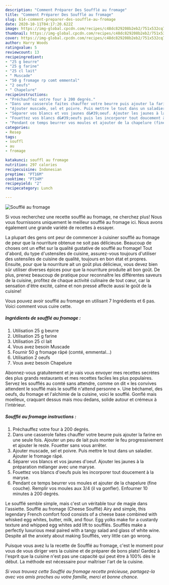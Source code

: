 ```yaml
---
description: "Comment Préparer Des Soufflé au fromage"
title: "Comment Préparer Des Soufflé au fromage"
slug: 614-comment-preparer-des-souffle-au-fromage
date: 2020-10-11T04:17:20.622Z
image: https://img-global.cpcdn.com/recipes/c48dc829208b2eb2/751x532cq70/souffle-au-fromage-photo-principale-de-la-recette.jpg
thumbnail: https://img-global.cpcdn.com/recipes/c48dc829208b2eb2/751x532cq70/souffle-au-fromage-photo-principale-de-la-recette.jpg
cover: https://img-global.cpcdn.com/recipes/c48dc829208b2eb2/751x532cq70/souffle-au-fromage-photo-principale-de-la-recette.jpg
author: Harry Woods
ratingvalue: 5
reviewcount: 13
recipeingredient:
- "25 g beurre"
- "25 g farine"
- "25 cl lait"
- " Muscade"
- "50 g fromage rp comt emmental"
- "2 oeufs"
- " Chapelure"
recipeinstructions:
- "Préchauffez votre four à 200 degrés."
- "Dans une casserole faites chauffer votre beurre puis ajouter la farine en une seule fois. Ajouter un peu de lait puis monter le feu progressivement et ajouter le reste. Fouetter sans vous arrêter."
- "Ajouter muscade, sel et poivre. Puis mettre le tout dans un saladier. Ajouter le fromage râpé."
- "Séparer vos blancs et vos jaunes d&#39;oeuf. Ajouter les jaunes à la préparation mélanger avec une maryse."
- "Fouettez vos blancs d&#39;oeufs puis les incorporer tout doucement à la maryse."
- "Pendant ce temps beurrer vos moules et ajouter de la chapelure (fine couche). Remplir vos moules aux 3/4 (il va gonfler). Enfourner 10 minutes à 200 degrés."
categories:
- Resep
tags:
- souffl
- au
- fromage

katakunci: souffl au fromage 
nutrition: 297 calories
recipecuisine: Indonesian
preptime: "PT16M"
cooktime: "PT34M"
recipeyield: "2"
recipecategory: Lunch

---
```



![Soufflé au fromage](https://img-global.cpcdn.com/recipes/c48dc829208b2eb2/751x532cq70/souffle-au-fromage-photo-principale-de-la-recette.jpg)

Si vous recherchez une recette soufflé au fromage, ne cherchez plus! Nous vous fournissons uniquement le meilleur soufflé au fromage ici. Nous avons également une grande variété de recettes à essayer.

La plupart des gens ont peur de commencer à cuisiner soufflé au fromage de peur que la nourriture obtenue ne soit pas délicieuse. Beaucoup de choses ont un effet sur la qualité gustative de soufflé au fromage! Tout d'abord, du type d'ustensiles de cuisine, assurez-vous toujours d'utiliser des ustensiles de cuisine de qualité, toujours en bon état et propres. Ensuite, pour que la nourriture ait un goût plus délicieux, vous devez bien sûr utiliser diverses épices pour que la nourriture produite ait bon goût. De plus, prenez beaucoup de pratique pour reconnaître les différentes saveurs de la cuisine, profitez de chaque activité culinaire de tout cœur, car la sensation d'être excité, calme et non pressé affecte aussi le goût de la cuisine!

<!--inarticleads1-->

Vous pouvez avoir soufflé au fromage en utilisant 7 Ingrédients et 6 pas. Voici comment vous cuire cette.

##### Ingrédients de soufflé au fromage :

1. Utilisation 25 g beurre
1. Utilisation 25 g farine
1. Utilisation 25 cl lait
1. Vous avez besoin  Muscade
1. Fournir 50 g fromage râpé (comté, emmental...)
1. Utilisation 2 oeufs
1. Vous avez besoin  Chapelure


Abonnez-vous gratuitement et je vais vous envoyer mes recettes secrètes des plus grands restaurants et mes recettes faciles les plus populaires. Servez les soufflés au comté sans attendre, comme on dit « les convives attendent le soufflé mais le soufflé n&#39;attend personne ». Une béchamel, des oeufs, du fromage et l&#39;alchimie de la cuisine, voici le soufflé. Gonflé mais moelleux, craquant dessus mais mou dedans, solide autour et crémeux à l&#39;intérieur. 

<!--inarticleads2-->

##### Soufflé au fromage instructions :

1. Préchauffez votre four à 200 degrés.
1. Dans une casserole faites chauffer votre beurre puis ajouter la farine en une seule fois. Ajouter un peu de lait puis monter le feu progressivement et ajouter le reste. Fouetter sans vous arrêter.
1. Ajouter muscade, sel et poivre. Puis mettre le tout dans un saladier. Ajouter le fromage râpé.
1. Séparer vos blancs et vos jaunes d&#39;oeuf. Ajouter les jaunes à la préparation mélanger avec une maryse.
1. Fouettez vos blancs d&#39;oeufs puis les incorporer tout doucement à la maryse.
1. Pendant ce temps beurrer vos moules et ajouter de la chapelure (fine couche). Remplir vos moules aux 3/4 (il va gonfler). Enfourner 10 minutes à 200 degrés.


Le soufflé semble simple, mais c&#39;est un véritable tour de magie dans l&#39;assiette. Soufflé au fromage (Cheese Soufflé) Airy and simple, this legendary French comfort food consists of a cheese base combined with whisked egg whites, butter, milk, and flour. Egg yolks make for a custardy texture and whipped egg whites add lift to soufflés. Soufflés make a perfectly luxurious meal paired with a tangy salad and glass of white wine. Despite all the anxiety about making Soufflés, very little can go wrong. 

<!--inarticleads1-->

<p>
Puisque vous avez lu la recette de Soufflé au fromage, c'est le moment pour vous de vous diriger vers la cuisine et de préparer de bons plats! Gardez à l'esprit que la cuisine n'est pas une capacité qui peut être à 100% dès le début. La méthode est nécessaire pour maîtriser l'art de la cuisine.
</p>

<p>
<i>Si vous trouvez cette Soufflé au fromage recette précieuse, partagez-la avec vos amis proches ou votre famille, merci et bonne chance.</i>
</p>
